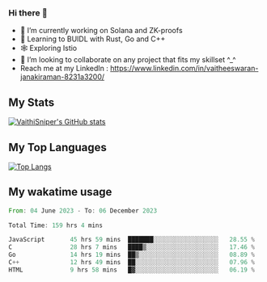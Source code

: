 ### Hi there 👋

- 🔭 I’m currently working on Solana and ZK-proofs
- 📖 Learning to BUIDL with Rust, Go and C++
- 🕸️ Exploring Istio
- 👯 I’m looking to collaborate on any project that fits my skillset ^_^
- Reach me at my LinkedIn : https://www.linkedin.com/in/vaitheeswaran-janakiraman-8231a3200/

## My Stats
[![VaithiSniper's GitHub stats](https://github-readme-stats.vercel.app/api?username=VaithiSniper&hide=stars&theme=radical)](https://github.com/anuraghazra/github-readme-stats)

## My Top Languages

[![Top Langs](https://github-readme-stats.vercel.app/api/top-langs/?username=VaithiSniper&layout=compact)](https://github.com/anuraghazra/github-readme-stats)

## My wakatime usage

<!--START_SECTION:waka-->

```rust
From: 04 June 2023 - To: 06 December 2023

Total Time: 159 hrs 4 mins

JavaScript       45 hrs 59 mins  ███████░░░░░░░░░░░░░░░░░░   28.55 %
C                28 hrs 7 mins   ████▒░░░░░░░░░░░░░░░░░░░░   17.46 %
Go               14 hrs 19 mins  ██▒░░░░░░░░░░░░░░░░░░░░░░   08.89 %
C++              12 hrs 49 mins  ██░░░░░░░░░░░░░░░░░░░░░░░   07.96 %
HTML             9 hrs 58 mins   █▓░░░░░░░░░░░░░░░░░░░░░░░   06.19 %
```

<!--END_SECTION:waka-->
